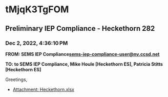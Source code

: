 # tMjqK3TgFOM
## Preliminary IEP Compliance - Heckethorn 282
### Dec 2, 2022, 4:36:10 PM
**FROM: SEMS IEP Compliance<sems-iep-compliance-user@nv.ccsd.net>**

**TO: to SEMS IEP Compliance, Mike Houle [Heckethorn ES], Patricia Stitts [Heckethorn ES]**


Greetings, 





* [Attachment: Heckethorn.xlsx](tMjqK3TgFOM-attachment-1.xlsx)
